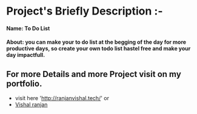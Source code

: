 # Project's Briefly Description :-
#### Name:  To Do List 
#### About: you can make your to do list at the begging of the day for more productive days, so create your own todo list hastel free and make your day impactfull.
## For more Details and more Project visit on my portfolio. 
* visit here 'http://ranjanvishal.tech/' or 
* [Vishal ranjan](http://ranjanvishal.tech)
